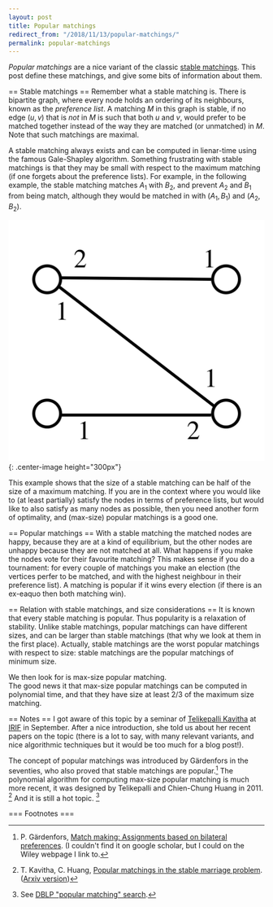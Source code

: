 ```yaml
---
layout: post
title: Popular matchings
redirect_from: "/2018/11/13/popular-matchings/"
permalink: popular-matchings
---
```


*Popular matchings* are a nice variant of the classic
[stable matchings](https://en.wikipedia.org/wiki/Stable_marriage_problem). 
This post define these matchings, and give some bits of information about them.

== Stable matchings ==
Remember what a stable matching is. There is bipartite graph, where 
every node holds an ordering of its neighbours, known as the *preference list*. 
A matching $M$ in this graph is stable, if no edge $(u,v)$ that is *not* in $M$ 
is such that both $u$ and $v$, would prefer to be matched together instead of 
the way they are matched (or unmatched) in $M$. Note that such matchings are 
maximal.

A stable matching always exists and can be computed in lienar-time using the 
famous Gale-Shapley algorithm. Something frustrating with stable matchings is 
that they may be small with respect to the maximum matching (if one forgets 
about the preference lists). For example, in the following example, the stable 
matching matches $A_1$ with $B_2$, and prevent $A_2$ and $B_1$ from being match, 
although they would be matched in with $(A_1,B_1)$ and $(A_2,B_2)$. 

![](assets/popular.png){: .center-image height="300px"}

This example shows that the size of a stable matching can be half of the size of 
a maximum matching. 
If you are in the context where you would like to (at least partially) satisfy 
the nodes in terms of preference lists, but would like to also satisfy as many 
nodes as possible, then you need another form of optimality, and (max-size) 
popular matchings is a good one.

== Popular matchings ==
With a stable matching the matched nodes are happy, because they are at a kind 
of equilibrium, but the other nodes are unhappy because they are not matched at 
all. 
What happens if you make the nodes vote for their favourite matching? 
This makes sense if you do a tournament: for every couple of matchings you make 
an election (the vertices perfer to be matched, and with the highest neighbour 
in their preference list). 
A matching is popular if it wins every election (if there is an ex-eaquo then 
both matching win). 

== Relation with stable matchings, and size considerations ==
It is known that every stable matching is popular. 
Thus popularity is a relaxation of stability. 
Unlike stable matchings, popular matchings can have different sizes, and can be 
larger than stable matchings (that why we look at them in the first place).
Actually, stable matchings are the worst popular matchings with respect to size: 
stable matchings are the popular matchings of minimum size.

We then look for is max-size popular matching.  
The good news it that max-size popular matchings can be computed in polynomial 
time, and that they have size at least 2/3 of the maximum size matching.

== Notes ==
I got aware of this topic by a seminar of 
[Telikepalli Kavitha](http://www.tcs.tifr.res.in/~kavitha/) at [IRIF](irif.fr) 
in September. After a nice introduction, she told us about her recent papers on 
the topic (there is a lot to say, with many relevant variants, and nice 
algorithmic techniques but it would be too much for a blog post!). 

The concept of popular matchings was introduced by Gärdenfors in the seventies, 
who also proved that stable matchings are popular.[^1] 
The polynomial algorithm for computing max-size popular matching is much more 
recent, it was designed by Telikepalli and Chien-Chung Huang in 2011. [^2] 
And it is still a hot topic. [^3]

=== Footnotes ===
[^1]: P. Gärdenfors, [Match making: Assignments based on bilateral preferences](https://doi.org/10.1002/bs.3830200304). (I couldn't find it on google scholar, but I could on the Wiley webpage I link to.
[^2]: T. Kavitha, C. Huang, [Popular matchings in the stable marriage problem](https://doi.org/10.1016/j.ic.2012.10.012). ([Arxiv version]())
[^3]: See [DBLP "popular matching" search](https://dblp.uni-trier.de/search?q=popular+matching).







  


